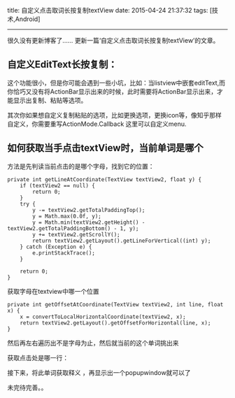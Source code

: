 title: 自定义点击取词长按复制textView
date: 2015-04-24 21:37:32 
tags: [技术,Android]

---


很久没有更新博客了…… 更新一篇‘自定义点击取词长按复制textView’的文章。

## 自定义EditText长按复制：

这个功能很小，但是你可能会遇到一些小坑，比如：当listview中嵌套editText,而你恰巧又没有将ActionBar显示出来的时候，此时需要将ActionBar显示出来，才能显示出复制、粘贴等选项。

其次你如果想自定义复制粘贴的选项，比如更换选项，更换icon等，像知乎那样自定义，你需要重写ActionMode.Callback 这里可以自定义menu.

<!--more-->

## 如何获取当手点击textView时，当前单词是哪个

方法是先判读当前点击的是哪个字母，找到它的位置：

    private int getLineAtCoordinate(TextView textView2, float y) {
        if (textView2 == null) {
            return 0;
        }
        try {
            y -= textView2.getTotalPaddingTop();
            y = Math.max(0.0f, y);
            y = Math.min(textView2.getHeight() - textView2.getTotalPaddingBottom() - 1, y);
            y += textView2.getScrollY();
            return textView2.getLayout().getLineForVertical((int) y);
        } catch (Exception e) {
            e.printStackTrace();
        }

        return 0;
    }
    
  获取字母在textview中哪一个位置
  
    private int getOffsetAtCoordinate(TextView textView2, int line, float x) {
        x = convertToLocalHorizontalCoordinate(textView2, x);
        return textView2.getLayout().getOffsetForHorizontal(line, x);
    }
    

然后再左右遍历出不是字母为止，然后就当前的这个单词挑出来

获取点击处是哪一行：

接下来，将此单词获取释义 ，再显示出一个popupwindow就可以了

未完待完善。。






